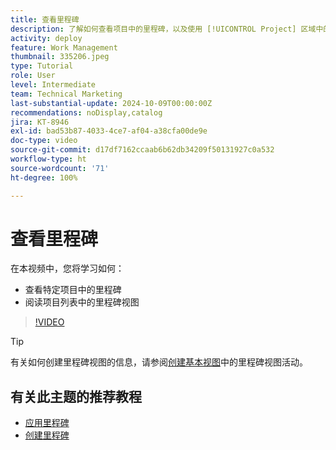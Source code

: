 ```yaml
---
title: 查看里程碑
description: 了解如何查看项目中的里程碑，以及使用 [!UICONTROL Project] 区域中的里程碑视图。
activity: deploy
feature: Work Management
thumbnail: 335206.jpeg
type: Tutorial
role: User
level: Intermediate
team: Technical Marketing
last-substantial-update: 2024-10-09T00:00:00Z
recommendations: noDisplay,catalog
jira: KT-8946
exl-id: bad53b87-4033-4ce7-af04-a38cfa00de9e
doc-type: video
source-git-commit: d17df7162ccaab6b62db34209f50131927c0a532
workflow-type: ht
source-wordcount: '71'
ht-degree: 100%

---
```


# 查看里程碑

在本视频中，您将学习如何：

* 查看特定项目中的里程碑
* 阅读项目列表中的里程碑视图

>[!VIDEO](https://video.tv.adobe.com/v/335206/?quality=12&learn=on&enablevpops)

>[!TIP]
>
>有关如何创建里程碑视图的信息，请参阅[创建基本视图](/help/reporting/basic-reporting/create-a-basic-view.md)中的里程碑视图活动。

## 有关此主题的推荐教程

* [应用里程碑](/help/manage-work/approval-processes-and-milestone-paths/apply-milestones.md)
* [创建里程碑](/help/administration-and-setup/approval-processes-and-milestone-paths/creating-milestones.md)

